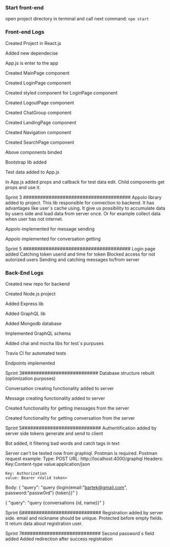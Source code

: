 ### Start front-end
open project directory in terminal and call next command:
`npm start`

### Front-end Logs
 Created Project in React.js

 Added new dependecise

 App.js is enter to the app

 Created MainPage component
 
 Created LoginPage component

 Created styled component for LoginPage component

 Created LogoutPage component

 Created ChatGroup component

 Created LandingPage component

 Created Navigation component

 Created SearchPage component

 Above components binded

 Bootstrap lib added

 Test data added to App.js

 In App.js added props and callback for test data edit. Child components get props and use it.

Sprint 3 ######################################
 Appolo library added to project.
 This lib responsible for connection to backend.
 It has advantages like user`s cache using. It give us possibility to accumulate data by users side and load data
 from server once. Or for example collect data when user has not internet.

Appolo implemented for message sending 

Appolo implemented for conversation getting 

Sprint 5 ######################################
Login page added
Catching token userid and time for token
Blocked access for not autorized users
Sending and catching messages to/from server

 ### Back-End Logs
Created new repo for backend

Created Node.js project

Added Express lib

Added GraphQL lib

Added Mongodb database

Implemented GraphQL schema 

Added chai and mocha libs for test`s purpuses

Travis CI for automated tests

Endpoints implemented

Sprint 3###########################
Database structure rebuilt (optimization purposes)

Conversation creating functionality added to server

Message creating functionality added to server

Created functionality for getting messages from the server

Created functionality for getting conversation from the server

Sprint 5############################
Authentification added by server side
tokens generate and send to client

Bot added, it filtering bad words and catch tags in text

Server can't be tested now from graphiql. Postman is required.
Postman request example:
Type: POST
URL: http://localhost:4000/graphql
Headers:
    Key:Content-type
    value:application/json

    Key: Authorization
    value: Bearer <Valid token>

Body:
{
	"query": "query {login(email:\"bartek@gmail.com\", password:\"passw0rd\") {token}}"
}

{
	"query": "query {conversations {id, name}}"
}

Sprint 6############################
Registration added by server side. email and nickname should be unique.
Protected before empty fields. It return data about registration user.

Sprint 7############################
Second password`s field added
Added redirection after success registration
